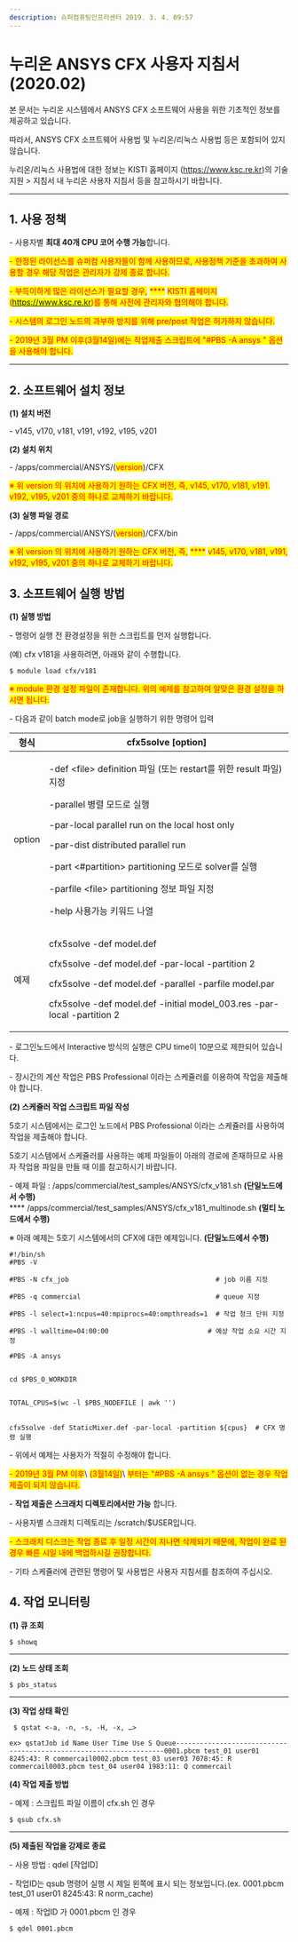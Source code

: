 ```yaml
---
description: 슈퍼컴퓨팅인프라센터 2019. 3. 4. 09:57
---
```


# 누리온 ANSYS CFX 사용자 지침서(2020.02)

본 문서는 누리온 시스템에서 ANSYS CFX 소프트웨어 사용을 위한 기초적인 정보를 제공하고 있습니다.

따라서, ANSYS CFX 소프트웨어 사용법 및 누리온/리눅스 사용법 등은 포함되어 있지 않습니다.

누리온/리눅스 사용법에 대한 정보는 KISTI 홈페이지 (https://www.ksc.re.kr)의 기술지원 > 지침서 내 누리온 사용자 지침서 등을 참고하시기 바랍니다.

****

## **1. 사용 정책**

\- 사용자별 **최대 40개 CPU 코어 수행 가능**합니다.

<mark style="color:red;">- 한정된 라이선스를 슈퍼컴 사용자들이 함께 사용하므로, 사용정책 기준을 초과하여 사용할 경우 해당 작업은 관리자가 강제 종료 합니다.</mark>

<mark style="color:red;">- 부득이하게 많은 라이선스가 필요할 경우,</mark> <mark style="color:red;"></mark><mark style="color:red;">****</mark> <mark style="color:red;"></mark><mark style="color:red;">KISTI 홈페이지 (https://www.ksc.re.kr)를 통해 사전에 관리자와 협의해야 합니다.</mark>

<mark style="color:red;">- 시스템의 로그인 노드의 과부하 방지를 위해 pre/post 작업은 허가하지 않습니다.</mark>

<mark style="color:red;"></mark>

<mark style="color:red;">- 2019년 3월 PM 이후(3월14일)에는 작업제출 스크립트에 "#PBS -A ansys " 옵션을 사용해야 합니다.</mark>

****

## **2. 소프트웨어 설치 정보**

**(1) 설치 버전**

\- v145, v170, v181, v191, v192, v195, v201



**(2) 설치 위치**

\- /apps/commercial/ANSYS/(<mark style="color:red;">version</mark>)/CFX

<mark style="color:red;">※ 위 version 의 위치에 사용하기 원하는 CFX 버전, 즉, v145, v170, v181, v191. v192, v195, v201 중의 하나로 교체하기 바랍니다.</mark>



**(3) 실행 파일 경로**

\- /apps/commercial/ANSYS/(<mark style="color:red;">version</mark>)/CFX/bin

<mark style="color:red;">※ 위 version 의 위치에 사용하기 원하는 CFX 버전, 즉,</mark> <mark style="color:red;"></mark><mark style="color:red;">****</mark> <mark style="color:red;"></mark><mark style="color:red;">v145, v170, v181, v191, v192, v195, v201 중의 하나로 교체하기 바랍니다.</mark>

<mark style="color:red;"></mark>

## **3. 소프트웨어 실행 방법**

**(1) 실행 방법**

\- 명령어 실행 전 환경설정을 위한 스크립트를 먼저 실행합니다.

(예) cfx v181을 사용하려면, 아래와 같이 수행합니다.

```
$ module load cfx/v181
```



<mark style="color:red;">※ module 환경 설정 파일이 존재합니다. 위의 예제를 참고하여 알맞은 환경 설정을 하시면 됩니다.</mark>



\- 다음과 같이 batch mode로 job을 실행하기 위한 명령어 입력

| **형식** | cfx5solve \[**option**]                                                                                                                                                                                                                                                                                                        |
| ------ | ------------------------------------------------------------------------------------------------------------------------------------------------------------------------------------------------------------------------------------------------------------------------------------------------------------------------------ |
| option | <p>-def &#x3C;file> definition 파일 (또는 restart를 위한 result 파일) 지정</p><p>-parallel 병렬 모드로 실행</p><p>-par-local parallel run on the local host only</p><p>-par-dist distributed parallel run</p><p>-part &#x3C;#partition> partitioning 모드로 solver를 실행</p><p>-parfile &#x3C;file> partitioning 정보 파일 지정</p><p>-help 사용가능 키워드 나열</p> |
| 예제     | <p>cfx5solve -def model.def</p><p>cfx5solve -def model.def -par-local -partition 2</p><p>cfx5solve -def model.def -parallel -parfile model.par</p><p>cfx5solve -def model.def -initial model_003.res -par-local -partition 2</p>                                                                                               |

\- 로그인노드에서 Interactive 방식의 실행은 CPU time이 10분으로 제한되어 있습니다.

\- 장시간의 계산 작업은 PBS Professional 이라는 스케쥴러를 이용하여 작업을 제출해야 합니다.



**(2) 스케쥴러 작업 스크립트 파일 작성**

5호기 시스템에서는 로그인 노드에서 PBS Professional 이라는 스케쥴러를 사용하여 작업을 제출해야 합니다.

5호기 시스템에서 스케쥴러를 사용하는 예제 파일들이 아래의 경로에 존재하므로 사용자 작업용 파일을 만들 때 이를 참고하시기 바랍니다.

\- 예제 파일 : /apps/commercial/test\_samples/ANSYS/cfx\_v181.sh **(단일노드에서 수행)**\
&#x20;                        ****                         /apps/commercial/test\_samples/ANSYS/cfx\_v181\_multinode.sh **(멀티 노드에서 수행)**



※ 아래 예제는 5호기 시스템에서의 CFX에 대한 예제입니다. **(단일노드에서 수행)**

```
#!/bin/sh
#PBS -V

#PBS -N cfx_job                                     # job 이름 지정

#PBS -q commercial                                  # queue 지정

#PBS -l select=1:ncpus=40:mpiprocs=40:ompthreads=1  # 작업 청크 단위 지정

#PBS -l walltime=04:00:00                         # 예상 작업 소요 시간 지정

#PBS -A ansys 
 

cd $PBS_O_WORKDIR
 

TOTAL_CPUS=$(wc -l $PBS_NODEFILE | awk '')


cfx5solve -def StaticMixer.def -par-local -partition ${cpus}  # CFX 명령 실행
```

\- 위에서 예제는 사용자가 적절히 수정해야 합니다.

<mark style="color:red;">- 2019년 3월 PM 이후</mark>\ <mark style="color:red;">(3월14일)</mark>\ <mark style="color:red;">부터는 "#PBS -A ansys " 옵션이 없는 경우 작업제출이 되지 않습니다.</mark>

\- **작업 제출은 스크래치 디렉토리에서만 가능** 합니다.

\- 사용자별 스크래치 디렉토리는 /scratch/$USER입니다.

<mark style="color:red;">- 스크래치 디스크는 작업 종료 후 일정 시간이 지나면 삭제되기 때문에, 작업이 완료 된 경우 빠른 시일 내에 백업하시길 권장합니다.</mark>



\- 기타 스케쥴러에 관련된 명령어 및 사용법은 사용자 지침서를 참조하여 주십시오.



## **4. 작업 모니터링**

**(1) 큐 조회**

```
$ showq
```

****

**(2) 노드 상태 조회**

```
$ pbs_status
```

****

**(3) 작업 상태 확인**

```
 $ qstat <-a, -n, -s, -H, -x, …>

ex> qstatJob id Name User Time Use S Queue-------------------------------------------------------------------0001.pbcm test_01 user01 8245:43: R commercail0002.pbcm test_03 user03 7078:45: R commercail0003.pbcm test_04 user04 1983:11: Q commercail
```



**(4) 작업 제출 방법**

\- 예제 : 스크립트 파일 이름이 cfx.sh 인 경우

```
$ qsub cfx.sh
```

****

**(5) 제출된 작업을 강제로 종료**

\- 사용 방법 : qdel \[작업ID]

\- 작업ID는 qsub 명령어 실행 시 제일 왼쪽에 표시 되는 정보입니다.(ex. 0001.pbcm test\_01 user01 8245:43: R norm\_cache)

\- 예제 : 작업ID 가 0001.pbcm 인 경우

```
$ qdel 0001.pbcm
```
